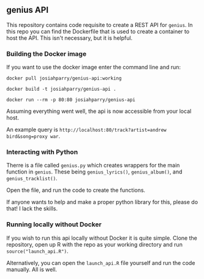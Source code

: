 ## genius API

This repository contains code requisite to create a REST API for `genius`. In this repo you can find the Dockerfile that is used to create a container to host the API. This isn't necessary, but it is helpful. 

### Building the Docker image

If you want to use the docker image enter the command line and run:

```
docker pull josiahparry/genius-api:working

docker build -t josiahparry/genius-api .

docker run --rm -p 80:80 josiahparry/genius-api
```

Assuming everything went well, the api is now accessible from your local host. 

An example query is `http://localhost:80/track?artist=andrew bird&song=proxy war`. 


### Interacting with Python

Therre is a file called `genius.py` which creates wrappers for the main function in `genius`. These being `genius_lyrics()`, `genius_album()`, and `genius_tracklist()`. 

Open the file, and run the code to create the functions. 

If anyone wants to help and make a proper python library for this, please do that! I lack the skills. 

### Running locally without Docker

If you wish to run this api locally without Docker it is quite simple. Clone the repository, open up R with the repo as your working directory and run `source("launch_api.R")`.

Alternatively, you can open the `launch_api.R` file yourself and run the code manually. All is well.


